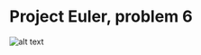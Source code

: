 # Project Euler, problem 6

![alt text](https://github.com/proman3419/Programming-Challenges-v1.4/blob/blob/master/master/Screenshots/07_1.PNG)
